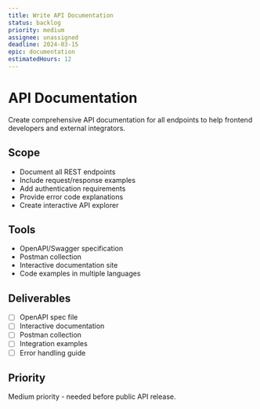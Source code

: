 ```yaml
---
title: Write API Documentation
status: backlog
priority: medium
assignee: unassigned
deadline: 2024-03-15
epic: documentation
estimatedHours: 12
---
```


# API Documentation

Create comprehensive API documentation for all endpoints to help frontend developers and external integrators.

## Scope
- Document all REST endpoints
- Include request/response examples
- Add authentication requirements
- Provide error code explanations
- Create interactive API explorer

## Tools
- OpenAPI/Swagger specification
- Postman collection
- Interactive documentation site
- Code examples in multiple languages

## Deliverables
- [ ] OpenAPI spec file
- [ ] Interactive documentation
- [ ] Postman collection
- [ ] Integration examples
- [ ] Error handling guide

## Priority
Medium priority - needed before public API release.
